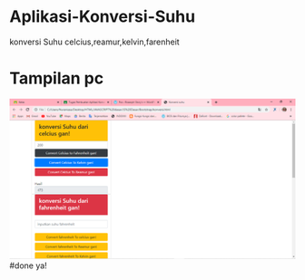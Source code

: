 # Aplikasi-Konversi-Suhu
konversi Suhu celcius,reamur,kelvin,farenheit
# Tampilan pc
![Alt Text](https://github.com/nurisarahmi28/Aplikasi-Konversi-Suhu/blob/master/Screenshot%20(65).png)
#done ya!
